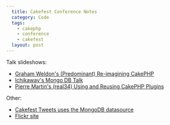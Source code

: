 ```yaml
---
  title: Cakefest Conference Notes
  category: Code
  tags:
    - cakephp
    - conference
    - cakefest
  layout: post
---
```


Talk slideshows:

* [Graham Weldon's (Predominant) Re-imagining CakePHP](http://www.slideshare.net/predominant/reimaginging-cakephp)
* [Ichikaway's Mongo DB Talk](http://www.slideshare.net/ichikaway/cakefest-ichikawa-upload)
* [Pierre Martin's (real34) Using and Reusing CakePHP Plugins](http://www.slideshare.net/real34/using-reusingplugins)

Other:

* [Cakefest Tweets uses the MongoDB datasource](http://cakefesttweets.com/)
* [Flickr site](http://www.flickr.com/photos/cakephp/)
